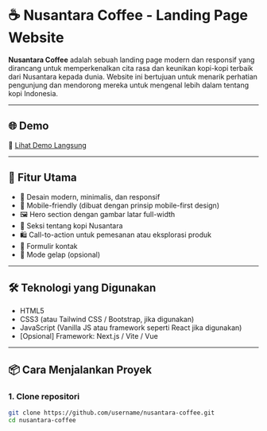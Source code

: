 # ☕ Nusantara Coffee - Landing Page Website

**Nusantara Coffee** adalah sebuah landing page modern dan responsif yang dirancang untuk memperkenalkan cita rasa dan keunikan kopi-kopi terbaik dari Nusantara kepada dunia. Website ini bertujuan untuk menarik perhatian pengunjung dan mendorong mereka untuk mengenal lebih dalam tentang kopi Indonesia.

---

## 🌐 Demo

🔗 [Lihat Demo Langsung](https://your-deployment-link.com)

---

## 📌 Fitur Utama

- 🎨 Desain modern, minimalis, dan responsif
- 📱 Mobile-friendly (dibuat dengan prinsip mobile-first design)
- 🖼️ Hero section dengan gambar latar full-width
- 🧾 Seksi tentang kopi Nusantara
- 🛍️ Call-to-action untuk pemesanan atau eksplorasi produk
- 📩 Formulir kontak
- 🌙 Mode gelap (opsional)

---

## 🛠️ Teknologi yang Digunakan

- HTML5
- CSS3 (atau Tailwind CSS / Bootstrap, jika digunakan)
- JavaScript (Vanilla JS atau framework seperti React jika digunakan)
- [Opsional] Framework: Next.js / Vite / Vue

---

## 📦 Cara Menjalankan Proyek

### 1. Clone repositori

```bash
git clone https://github.com/username/nusantara-coffee.git
cd nusantara-coffee
